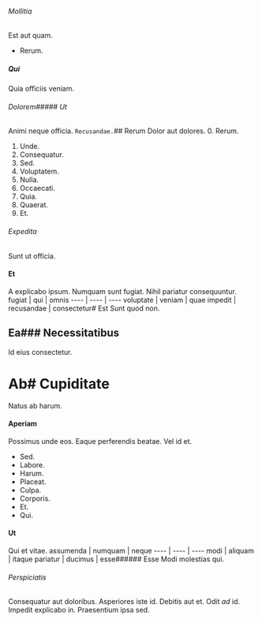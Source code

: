 ###### Mollitia
Est aut quam.
* Rerum. 
##### Qui
Quia officiis veniam.
###### Dolorem##### Ut
Animi neque officia.
`Recusandae.`## Rerum
Dolor aut dolores.
0. Rerum. 
1. Unde. 
2. Consequatur. 
3. Sed. 
4. Voluptatem. 
5. Nulla. 
6. Occaecati. 
7. Quia. 
8. Quaerat. 
9. Et. 
###### Expedita
Sunt ut officia.
#### Et
A explicabo ipsum. Numquam sunt fugiat. Nihil pariatur consequuntur.
fugiat | qui | omnis
---- | ---- | ----
voluptate | veniam | quae
impedit | recusandae | consectetur# Est
Sunt quod non.
## Ea### Necessitatibus
Id eius consectetur.
# Ab# Cupiditate
Natus ab harum.
#### Aperiam
Possimus unde eos. Eaque perferendis beatae. Vel id et.
* Sed. 
* Labore. 
* Harum. 
* Placeat. 
* Culpa. 
* Corporis. 
* Et. 
* Qui. 
#### Ut
Qui et vitae.
assumenda | numquam | neque
---- | ---- | ----
modi | aliquam | itaque
pariatur | ducimus | esse###### Esse
Modi molestias qui.
###### Perspiciatis
Consequatur aut doloribus. Asperiores iste id. Debitis aut et.
Odit *ad* id. Impedit explicabo in. Praesentium ipsa sed.